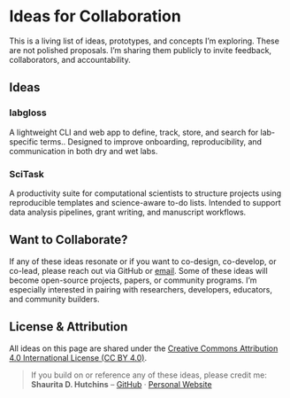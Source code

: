 # Ideas for Collaboration

This is a living list of ideas, prototypes, and concepts I’m exploring. These are not polished proposals. I’m sharing them publicly to invite feedback, collaborators, and accountability.

## Ideas

### **labgloss**  
A lightweight CLI and web app to define, track, store, and search for lab-specific terms.. Designed to improve onboarding, reproducibility, and communication in both dry and wet labs.

### **SciTask**  
A productivity suite for computational scientists to structure projects using reproducible templates and science-aware to-do lists. Intended to support data analysis pipelines, grant writing, and manuscript workflows.

## Want to Collaborate?

If any of these ideas resonate or if you want to co-design, co-develop, or co-lead, please reach out via GitHub or [email](mailto:sdhutchins@uab.edu). Some of these ideas will become open-source projects, papers, or community programs. I’m especially interested in pairing with researchers, developers, educators, and community builders.

## License & Attribution

All ideas on this page are shared under the [Creative Commons Attribution 4.0 International License (CC BY 4.0)](https://creativecommons.org/licenses/by/4.0/).

> If you build on or reference any of these ideas, please credit me:  
> **Shaurita D. Hutchins** – [GitHub](https://github.com/sdhutchins) · [Personal Website](https://shauritahutchins.com)  
